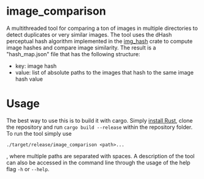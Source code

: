 # image_comparison

A multithreaded tool for comparing a ton of images in multiple directories to detect duplicates or very similar images. The tool uses the dHash perceptual hash algorithm implemented in the [img_hash](https://github.com/abonander/img_hash) crate to compute image hashes and compare image similarity. The result is a "hash_map.json" file that has the following structure:  
- key: image hash
- value: list of absolute paths to the images that hash to the same image hash value


# Usage

The best way to use this is to build it with cargo. Simply [install Rust](https://www.rust-lang.org/tools/install), clone the repository and run ```cargo build --release``` within the repository folder. To run the tool simply use 
```
./target/release/image_comparison <path>...
```  
, where multiple paths are separated with spaces. A description  of the tool can also be accessed in the command line through the usage of the help flag ```-h``` or ```--help```.
